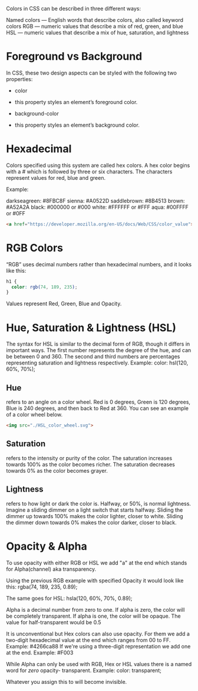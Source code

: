 Colors in CSS can be described in three different ways:

Named colors — English words that describe colors, also called keyword colors
RGB — numeric values that describe a mix of red, green, and blue
HSL — numeric values that describe a mix of hue, saturation, and lightness

# Foreground vs Background

In CSS, these two design aspects can be styled with the following two properties:

* color
 - this property styles an element’s foreground color.
* background-color
 - this property styles an element’s background color.

# Hexadecimal

Colors specified using this system are called hex colors. A hex color begins with a # which is followed by three or six characters. The characters represent values for red, blue and green.

Example:

darkseagreen: #8FBC8F
sienna:       #A0522D
saddlebrown:  #8B4513
brown:        #A52A2A
black:        #000000 or #000
white:        #FFFFFF or #FFF
aqua:         #00FFFF or #0FF

```HTML
<a href="https://developer.mozilla.org/en-US/docs/Web/CSS/color_value"> MDN Colors Docs </a>
```

# RGB Colors

“RGB” uses decimal numbers rather than hexadecimal numbers, and it looks like this:
```CSS
h1 {
  color: rgb(74, 189, 235);
}
```
Values represent Red, Green, Blue and Opacity.

# Hue, Saturation & Lightness (HSL)

The syntax for HSL is similar to the decimal form of RGB, though it differs in important ways. The first number represents the degree of the hue, and can be between 0 and 360. The second and third numbers are percentages representing saturation and lightness respectively. 
Example: color: hsl(120, 60%, 70%);

## Hue
refers to an angle on a color wheel. Red is 0 degrees, Green is 120 degrees, Blue is 240 degrees, and then back to Red at 360. You can see an example of a color wheel below.

```HTML
<img src="./HSL_color_wheel.svg">
```
## Saturation 
refers to the intensity or purity of the color. The saturation increases towards 100% as the color becomes richer. The saturation decreases towards 0% as the color becomes grayer.

## Lightness 
refers to how light or dark the color is. Halfway, or 50%, is normal lightness. Imagine a sliding dimmer on a light switch that starts halfway. Sliding the dimmer up towards 100% makes the color lighter, closer to white. Sliding the dimmer down towards 0% makes the color darker, closer to black.

# Opacity & Alpha

To use opacity with either RGB or HSL we add "a" at the end which stands for Alpha(channel) aka transparency.

Using the previous RGB example with specified Opacity it would look like this:
rgba(74, 189, 235, 0.89);

The same goes for HSL:
hsla(120, 60%, 70%, 0.89);

Alpha is a decimal number from zero to one. If alpha is zero, the color will be completely transparent. If alpha is one, the color will be opaque. The value for half-transparent would be 0.5

It is unconventional but Hex colors can also use opacity. For them we add a two-digit hexadecimal value at the end which ranges from 00 to FF.
Example: #4266ca88
If we're using a three-digit representation we add one at the end.
Example: #F003

While Alpha can only be used with RGB, Hex or HSL values there is a named word for *zero* opacity- transparent.
Example: color: transparent;

Whatever you assign this to will become invisible. 

